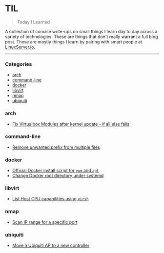 # TIL

> Today I Learned

A collection of concise write-ups on small things I learn day to day across a variety of technologies. These are things that don't really warrant a full blog post. These are mostly things I learn by pairing with smart people at [LinuxServer.io](http://linuxserver.io/).

---

### Categories

* [arch](#arch)
* [command-line](#command-line)
* [docker](#docker)
* [libvirt](#libvirt)
* [nmap](#nmap)
* [ubiquiti](#ubiquiti)

### arch

- [Fix Virtualbox Modules after kernel update -  if all else fails](arch/virtualbox-fix-modules-burn-way.md)

### command-line

- [Remove unwanted prefix from multiple files](command-line/remove-unwanted-prefixes.md)

### docker

- [Official Docker install script for `yum` and `apt`](docker/yum-apt-repos-docker.md)
- [Change Docker root directory under systemd](docker/change-docker-root.md)

### libvirt

- [List Host CPU capabilities using `virsh`](libvirt/virsh-host-cpu.md)

### nmap

- [Scan IP range for a specific port](nmap/scan-ip-range-for-port.md)

### ubiquiti

- [Move a Ubiquiti AP to a new controller](ubiquiti/move-ap-to-new-controller.md)
